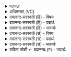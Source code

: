 <details><summary>पदपाठः</summary>

अ॒ना॒धृ॒ष्यः। जा॒तवे॑दा॒ इति॑ जा॒तऽवे॑दाः। अनि॑ष्टृतः। अनि॑स्तृत॒ इत्यनि॑ऽस्तृतः। वि॒राडिति॑ वि॒ऽराट्। अग्ने॑। क्ष॒त्र॒भृदिति॑ क्षत्र॒ऽभृत्। दी॒दिहि॒। इ॒ह। विश्वाः॑। आशाः॑। प्र॒मु॒ञ्चन्निति॑ प्रऽमु॒ञ्चन्। मानु॑षीः। भि॒यः। शि॒वेभिः॑। अ॒द्य। परि॑। पा॒हि॒। नः॒। वृ॒धे। ७।
</details>

<details><summary>अधिमन्त्रम् (VC)</summary>

- अग्निर्देवता
- अग्निर्ऋषिः
- निचृज्जगती
- निषादः
</details>

<details><summary>दयानन्द-सरस्वती (हि) - विषयः</summary>

फिर उसी विषय को अगले मन्त्र में कहा है ॥
</details>

<details><summary>दयानन्द-सरस्वती (हि) - पदार्थः</summary>

पदार्थान्वयभाषाः -  हे (अग्ने) अच्छे प्रकार राजनीति का संग्रह करनेवाले राजन् ! जो आप (अद्य) इस समय (इह) इस राजा के व्यवहार में (मानुषीः) मनुष्यसम्बन्धी (भियः) रोगशोकादि भयों को नष्ट कीजिये (शिवेभिः) कल्याणकारी सभ्य सज्जनों के साथ (अनिष्टृतः) दुःख से पृथक् हुए (अनाधृष्यः) अन्यों से नहीं धमकाने योग्य (जातवेदाः) विद्या को प्राप्त (विराट्) विशेषकर प्रकाशमान (क्षत्रभृत्) राज्य के पोषक हैं, सो आप (नः) हमारी (दीदिहि) कामना कीजिये (विश्वाः) सब (आशाः) दिशाओं को (प्रमुञ्चन्) अच्छे प्रकार मुक्त करते हुए हमारी (वृधे) वृद्धि के लिए (परि, पाहि) सब ओर से रक्षा कीजिये ॥७ ॥
</details>

<details><summary>दयानन्द-सरस्वती (हि) - भावार्थः</summary>

भावार्थभाषाः -  जो राजा वा राजपुरुष प्रजाओं को सन्तुष्ट कर मङ्गलरूप आचरण करने और विद्याओं से युक्त न्याय में प्रसन्न रहते हुए प्रजाओं की रक्षा करें, वे सब दिशाओं में प्रवृत्त कीर्त्तिवाले होवें ॥७ ॥
</details>

<details><summary>दयानन्द-सरस्वती (सं) - विषयः</summary>

पुनस्तमेव विषयमाह ॥
</details>

<details><summary>दयानन्द-सरस्वती (सं) - पदार्थः</summary>

पदार्थान्वयभाषाः -  हे अग्ने ! योऽद्येह मानुषीर्भियो नाशय, शिवेभिश्च सहानिष्टृतोऽनाधृष्यो जातवेदा विराट् क्षत्रभृदस्ति, स त्वं नो दीदिहि, विश्वा आशाः प्रमुञ्चँस्त्वं नो वृधे परि पाहि ॥७ ॥
</details>

<details><summary>दयानन्द-सरस्वती (सं) - भावार्थः</summary>

भावार्थभाषाः -  ये राजराजपुरुषाः प्रजाः सन्तोष्य मङ्गलाचरणाः सर्वविद्यान्यायप्रियाः सन्तः प्रजाः पालयेयुस्ते सर्वदिक्प्रवृत्तकीर्त्तयः स्युः ॥७ ॥
</details>

<details><summary>सविता जोशी ← दयानन्दः (म) - भावार्थः</summary>

भावार्थभाषाः -  जे राजे किंवा राजपुरुष प्रजेला संतुष्ट करून चांगले आचरण करतात व विद्येने युक्त होऊन न्यायाने आणि प्रसन्नतेने प्रजेचे रक्षण करतात त्यांची कीर्ती दिगदिगंतरी पसरते.
</details>